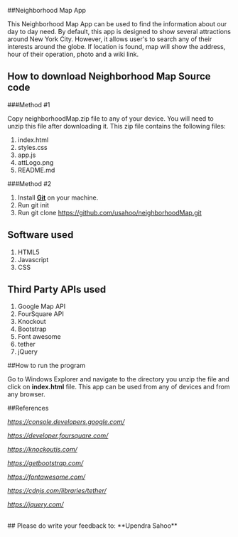 ##Neighborhood Map App

This Neighborhood Map App can be used to find the information about our day to day need. By default, this app is designed to show several attractions around New York City. However, it allows user's to search any of their interests around the globe. If location is found, map will show the address, hour of their operation, photo and a wiki link.

## How to download Neighborhood Map Source code

###Method #1

Copy neighborhoodMap.zip file to any of your device. You will need to unzip this file after downloading it. This zip file contains the following files:
  
  1. index.html
  2. styles.css
  3. app.js
  4. attLogo.png
  5. README.md
  
###Method #2

1. Install **[Git](https://www.tutorialspoint.com/git/)** on your machine.
2. Run git init
3. Run git clone https://github.com/usahoo/neighborhoodMap.git

## Software used

1. HTML5
2. Javascript
3. CSS

## Third Party APIs used

1. Google Map API
2. FourSquare API
3. Knockout
4. Bootstrap
5. Font awesome
6. tether
7. jQuery


##How to run the program

Go to Windows Explorer and navigate to the directory you unzip the file and click on **index.html** file. This app can be used from any of devices and from any browser.
 
##References

*https://console.developers.google.com/*

*https://developer.foursquare.com/*

*https://knockoutjs.com/*

*https://getbootstrap.com/*

*https://fontawesome.com/*

*https://cdnjs.com/libraries/tether/*

*https://jquery.com/*



<br>
## Please do write your feedback to:
**Upendra Sahoo** <us9452@att.com><br>
